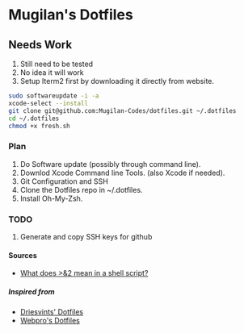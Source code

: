 # Mugilan's Dotfiles

## Needs Work

1. Still need to be tested
1. No idea it will work
1. Setup Iterm2 first by downloading it directly from website.

```zsh
sudo softwareupdate -i -a
xcode-select --install
git clone git@github.com:Mugilan-Codes/dotfiles.git ~/.dotfiles
cd ~/.dotfiles
chmod +x fresh.sh
```

### Plan

1. Do Software update (possibly through command line).
1. Downlod Xcode Command line Tools. (also Xcode if needed).
1. Git Configuration and SSH
1. Clone the Dotfiles repo in ~/.dotfiles.
1. Install Oh-My-Zsh.

### TODO

1. Generate and copy SSH keys for github

#### Sources

- [What does >&2 mean in a shell script?](https://askubuntu.com/a/1182458)

##### Inspired from

- [Driesvints' Dotfiles](https://github.com/driesvints/dotfiles)
- [Webpro's Dotfiles](https://github.com/webpro/dotfiles)
